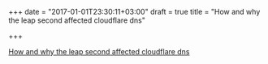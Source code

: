 +++
date = "2017-01-01T23:30:11+03:00"
draft = true
title = "How and why the leap second affected cloudflare dns"

+++

<p><a href="https://blog.cloudflare.com/how-and-why-the-leap-second-affected-cloudflare-dns">How and why the leap second affected cloudflare dns</a></p>
